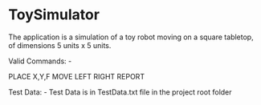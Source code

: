 # ToySimulator

The application is a simulation of a toy robot moving on a square tabletop, of
dimensions 5 units x 5 units.


Valid Commands: -

PLACE X,Y,F
MOVE
LEFT
RIGHT
REPORT

Test Data: -
Test Data is in TestData.txt file in the project root folder
